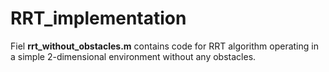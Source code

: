 # RRT_implementation

Fiel __rrt_without_obstacles.m__ contains code for RRT algorithm operating in a simple 2-dimensional environment without any obstacles. 
